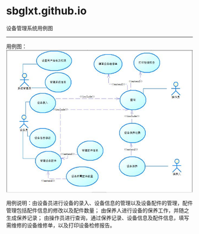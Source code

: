 # sbglxt.github.io
设备管理系统用例图

***


用例图：
![用例图](https://github.com/oshsx/sbglxt.github.io/blob/master/oom.JPG)

用例说明：由设备员进行设备的录入、设备信息的管理以及设备配件的管理，配件管理包括配件信息的修改以及配件数量；
        由保养人进行设备的保养工作，并随之生成保养记录；
        由操作员进行查询，通过保养记录、设备信息及配件信息，填写需维修的设备维修单，以及打印设备检修报告。
